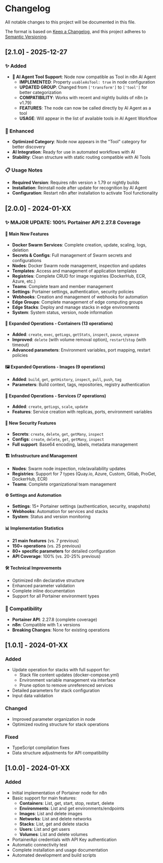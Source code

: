 # Changelog

All notable changes to this project will be documented in this file.

The format is based on [Keep a Changelog](https://keepachangelog.com/en/1.0.0/),
and this project adheres to [Semantic Versioning](https://semver.org/spec/v2.0.0.html).

## [2.1.0] - 2025-12-27

### ✨ Added
- **🤖 AI Agent Tool Support**: Node now compatible as Tool in n8n AI Agent
  - **IMPLEMENTED**: Property `usableAsTool: true` in node configuration
  - **UPDATED GROUP**: Changed from `['transform']` to `['tool']` for better categorization
  - **COMPATIBILITY**: Works with recent and nightly builds of n8n (≥ v1.79)
  - **FEATURES**: The node can now be called directly by AI Agent as a tool
  - **USAGE**: Will appear in the list of available tools in AI Agent Workflow

### 🔧 Enhanced
- **Optimized Category**: Node now appears in the "Tool" category for better discovery
- **AI Integration**: Ready for use in automated workflows with AI
- **Stability**: Clean structure with static routing compatible with AI Tools

### 📋 Usage Notes
- **Required Version**: Requires n8n version ≥ 1.79 or nightly builds
- **Installation**: Reinstall node after update for recognition by AI Agent
- **Configuration**: Restart n8n after installation to activate Tool functionality

## [2.0.0] - 2024-01-XX

### ✨ MAJOR UPDATE: 100% Portainer API 2.27.8 Coverage

#### 🚀 Main New Features
- **Docker Swarm Services**: Complete creation, update, scaling, logs, deletion
- **Secrets & Configs**: Full management of Swarm secrets and configurations
- **Nodes**: Docker Swarm node management, inspection and updates
- **Templates**: Access and management of application templates
- **Registries**: Complete CRUD for image registries (DockerHub, ECR, Azure, etc.)
- **Teams**: Complete team and member management
- **Settings**: Portainer settings, authentication, security policies
- **Webhooks**: Creation and management of webhooks for automation
- **Edge Groups**: Complete management of edge computing groups
- **Edge Stacks**: Deploy and manage stacks in edge environments
- **System**: System status, version, node information

#### 🔧 Expanded Operations - Containers (13 operations)
- **Added**: `create`, `exec`, `getLogs`, `getStats`, `inspect`, `pause`, `unpause`
- **Improved**: `delete` (with volume removal option), `restart`/`stop` (with timeout)
- **Advanced parameters**: Environment variables, port mapping, restart policies

#### 🖼️ Expanded Operations - Images (9 operations)
- **Added**: `build`, `get`, `getHistory`, `inspect`, `pull`, `push`, `tag`
- **Parameters**: Build context, tags, repositories, registry authentication

#### 🔄 Expanded Operations - Services (7 operations)
- **Added**: `create`, `getLogs`, `scale`, `update`
- **Features**: Service creation with replicas, ports, environment variables

#### 🔐 New Security Features
- **Secrets**: `create`, `delete`, `get`, `getMany`, `inspect`
- **Configs**: `create`, `delete`, `get`, `getMany`, `inspect`
- **Full support**: Base64 encoding, labels, metadata management

#### 🏗️ Infrastructure and Management
- **Nodes**: Swarm node inspection, role/availability updates
- **Registries**: Support for 7 types (Quay.io, Azure, Custom, Gitlab, ProGet, DockerHub, ECR)
- **Teams**: Complete organizational team management

#### ⚙️ Settings and Automation
- **Settings**: 15+ Portainer settings (authentication, security, snapshots)
- **Webhooks**: Automation for services and stacks
- **System**: Status and version monitoring

#### 📊 Implementation Statistics
- **21 main features** (vs. 7 previous)
- **150+ operations** (vs. 25 previous)
- **80+ specific parameters** for detailed configuration
- **API Coverage**: 100% (vs. 20-25% previous)

#### 🛠️ Technical Improvements
- Optimized n8n declarative structure
- Enhanced parameter validation
- Complete inline documentation
- Support for all Portainer environment types

### 🔄 Compatibility
- **Portainer API**: 2.27.8 (complete coverage)
- **n8n**: Compatible with 1.x versions
- **Breaking Changes**: None for existing operations

## [1.0.1] - 2024-01-XX

### Added
- Update operation for stacks with full support for:
  - Stack file content updates (docker-compose.yml)
  - Environment variable management via interface
  - Prune option to remove unreferenced services
- Detailed parameters for stack configuration
- Input data validation

### Changed
- Improved parameter organization in node
- Optimized routing structure for stack operations

### Fixed
- TypeScript compilation fixes
- Data structure adjustments for API compatibility

## [1.0.0] - 2024-01-XX

### Added
- Initial implementation of Portainer node for n8n
- Basic support for main features:
  - **Containers**: List, get, start, stop, restart, delete
  - **Environments**: List and get environments/endpoints
  - **Images**: List and delete images
  - **Networks**: List and delete networks
  - **Stacks**: List, get and delete stacks
  - **Users**: List and get users
  - **Volumes**: List and delete volumes
- PortainerApi credentials with API Key authentication
- Automatic connectivity test
- Complete installation and usage documentation
- Automated development and build scripts